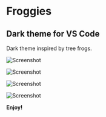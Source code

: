 # Froggies

## Dark theme for VS Code
Dark theme inspired by tree frogs. 

![Screenshot]([https://raw.githubusercontent.com/linda-jh/froggies-theme/images/example1.png](https://github.com/linda-jh/froggies-theme/blob/52259b2bd1a5bb2054a40652f0a7a9582c10de08/images/example1.png))

![Screenshot](https://raw.githubusercontent.com/linda-jh/froggies-theme/images/example2.png)

![Screenshot](https://raw.githubusercontent.com/linda-jh/froggies-theme/images/example3.png)

![Screenshot](https://raw.githubusercontent.com/linda-jh/froggies-theme/images/example4.png)

**Enjoy!**
